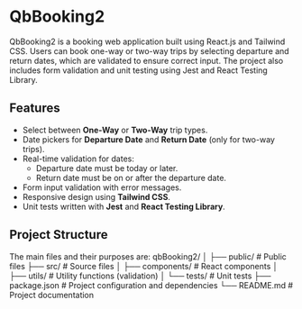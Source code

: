 # QbBooking2

QbBooking2 is a booking web application built using React.js and Tailwind CSS. Users can book one-way or two-way trips by selecting departure and return dates, which are validated to ensure correct input. The project also includes form validation and unit testing using Jest and React Testing Library.

## Features

- Select between **One-Way** or **Two-Way** trip types.
- Date pickers for **Departure Date** and **Return Date** (only for two-way trips).
- Real-time validation for dates:
  - Departure date must be today or later.
  - Return date must be on or after the departure date.
- Form input validation with error messages.
- Responsive design using **Tailwind CSS**.
- Unit tests written with **Jest** and **React Testing Library**.

## Project Structure

The main files and their purposes are:
qbBooking2/
│
├── public/                # Public files
├── src/                   # Source files
│   ├── components/        # React components
│   ├── utils/             # Utility functions (validation)
│   └── tests/             # Unit tests
├── package.json           # Project configuration and dependencies
└── README.md              # Project documentation

